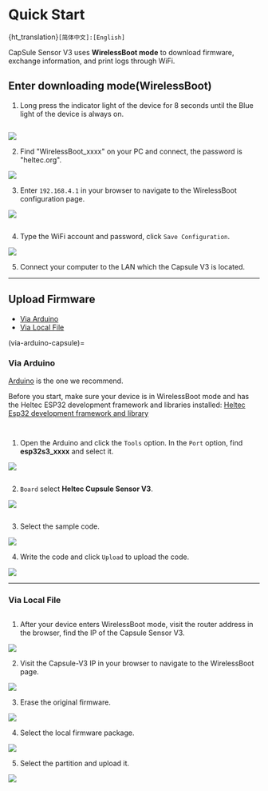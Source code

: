# Quick Start

{ht_translation}`[简体中文]:[English]`

CapSule Sensor V3 uses **WirelessBoot mode** to download firmware, exchange information, and print logs through WiFi. 

## Enter downloading mode(WirelessBoot)
1. Long press the indicator light of the device for 8 seconds until the Blue light of the device is always on.

``` {Note} Some early devices may require a regular press of 16 seconds.
```

![](img/01.png)

2. Find "WirelessBoot_xxxx" on your PC and connect, the password is "heltec.org".

![](img/02.png)

3. Enter `192.168.4.1` in your browser to navigate to the WirelessBoot configuration page.

![](img/10.png)

``` {Tip} Although you can connect directly to the Capsule's AP hotspot for uploading, this approach is simpler, but may lack stability. Connecting the PC and the capsule to the same LAN is the more stable mode of operation.
```

4. Type the WiFi account and password, click `Save Configuration`.

![](img/04.png)

5. Connect your computer to the LAN which the Capsule V3 is located.

------

## Upload Firmware
- [Via Arduino](via-arduino-capsule)
- [Via Local File](via-local-file-capsule)

(via-arduino-capsule)=
### Via Arduino
[Arduino](https://www.arduino.cc/) is the one we recommend. 

Before you start, make sure your device is in WirelessBoot mode and has the Heltec ESP32 development framework and libraries installed: [Heltec Esp32 development framework and library](https://docs.heltec.org/en/node/esp32/quick_start.html)

``` {Tip} The library also supports the ESP32 official development framework.
```

``` {Tip} Make sure the node is in wireless boot mode and that the computer and the node are connected to the same local area network.
```

1. Open the Arduino and click the `Tools` option. In the `Port` option, find **esp32s3_xxxx** and select it. 

![](img/05.jpg)

```{Tip} If you can't find such an port, restart the Arduino and check whether your device is connected to the same LAN as the computer.
```

2. `Board` select **Heltec Cupsule Sensor V3**.

![](img/06.png)

``` {Tip} Some special code here will also have other options to select, such as the LoRaWAN example in this example, you need to set the LoRa Region to the corresponding frequency.
```

3. Select the sample code.

![](img/07.png)

4. Write the code and click `Upload` to upload the code.

![](img/14.png)

------

### Via Local File

``` {Tip} Make sure the node is in wireless boot mode and that the computer and the node are connected to the same local area network.
```

1. After your device enters WirelessBoot mode, visit the router address in the browser, find the IP of the Capsule Sensor V3.

![](img/09.png)

2. Visit the Capsule-V3 IP in your browser to navigate to the WirelessBoot page.

![](img/10.png)

3. Erase the original firmware.

![](img/11.png)

4. Select the local firmware package.

![](img/12.png)

5. Select the partition and upload it.

![](img/13.png)

``` {Tip} Notice the progress bar at the top left, please upload one firmware before uploading another.
```

``` {Tip} Note the size of the capacity of each partition, do not allow the uploaded firmware size to exceed the capacity of the partition.
```

